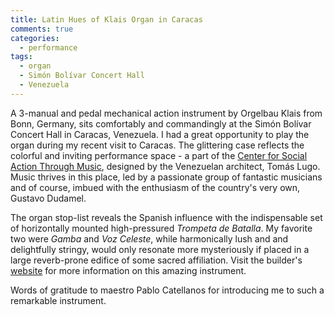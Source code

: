 ```yaml
---
title: Latin Hues of Klais Organ in Caracas
comments: true
categories: 
  - performance
tags:
  - organ
  - Simón Bolívar Concert Hall
  - Venezuela
---
```

A 3-manual and pedal mechanical action instrument by Orgelbau Klais from Bonn, Germany, sits comfortably and commandingly at the Simón Bolívar Concert Hall in Caracas, Venezuela. I had a great opportunity to play the organ during my recent visit to Caracas. The glittering case reflects the colorful and inviting performance space - a part of the [Center for Social Action Through Music][performance_center_caracas], designed by the Venezuelan architect, Tomás Lugo. Music thrives in this place, led by a passionate group of fantastic musicians and of course, imbued with the enthusiasm of the country's very own, Gustavo Dudamel.

The organ stop-list reveals the Spanish influence with the indispensable set of horizontally mounted high-pressured _Trompeta de Batalla_. My favorite two were _Gamba_ and _Voz Celeste_, while harmonically lush and and delightfully stringy, would only resonate more mysteriously if placed in a large reverb-prone edifice of some sacred affiliation. Visit the builder's [website][klais_caracas] for more information on this amazing instrument.

Words of gratitude to maestro Pablo Catellanos for introducing me to such a remarkable instrument.

[klais]: http://www.orgelbau-klais.com/index.php
[performance_center_caracas]: http://www.fesnojiv.gob.ve/en/center-for-social-action-through-music.html
[klais_caracas]: http://www.orgelbau-klais.com/m.php?tx=92
